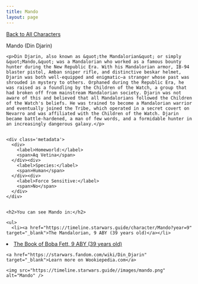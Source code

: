 ```yaml
---
title: Mando
layout: page
---
```

<a href="/character" class="smaller">Back to All Characters</a>

<div class="container">
  <div class="col-10">
    <p>
    Mando (Din Djarin)             
    </p>

    <p>Din Djarin, also known as &quot;the Mandalorian&quot; or simply &quot;Mando,&quot; was a Mandalorian who worked as a famous bounty hunter during the New Republic Era. With his Mandalorian armor, IB-94 blaster pistol, Amban sniper rifle, and distinctive beskar helmet, Djarin was both well-equipped and enigmatic—a stranger whose past was shrouded in mystery to others. Orphaned during the Republic Era, he was raised as a foundling by the Children of the Watch, a group that had broken off from mainstream Mandalorian society. Djarin was not aware of this and believed that all Mandalorians followed the Children of the Watch's beliefs. He was trained to become a Mandalorian warrior and eventually joined the Tribe, which operated in a secret covert on Nevarro and was affiliated with the Children of the Watch. Djarin became battle-hardened, a man of few words, and a formidable hunter in an increasingly dangerous galaxy.</p>


    <div class='metadata'>
      <div>
        <label>Homeworld:</label>
        <span>Aq Vetina</span>
      </div><div>
        <label>Species:</label>
        <span>Human</span>
      </div><div>
        <label>Force Sensitive:</label>
        <span>No</span>
      </div>
    </div>


    <h2>You can see Mando in:</h2>

    <ul>
      <li><a href="https://timeline.starwars.guide/character/Mando?year=9" target="_blank">The Mandalorian, 9 ABY (39 years old)</a></li>
  <li><a href="https://timeline.starwars.guide/character/Mando?year=9" target="_blank">The Book of Boba Fett, 9 ABY (39 years old)</a></li>
    </ul>

    <a href="https://starwars.fandom.com/wiki/Din_Djarin" target="_blank">Learn more on Wookiepedia.com</a>
  </div>
  <div class="character_image col-2">
    
    <img src="https://timeline.starwars.guide//images/mando.png" alt="Mando" />
  </div>
</div>
